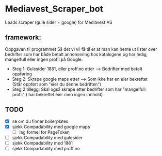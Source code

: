 # Mediavest_Scraper_bot
Leads scraper (gule sider + google) for Mediavest AS


## framework:
Oppgaven til programmet
Så det vi vil få til er at man kan hente ut lister over bedrifter som har både betalt annonsering hos katalogene og har ledig, mangelfull eller ingen profil på Google.
-  Steg 1: Gulesider 1881, eller proff.no etter --> Bedrifter med betalt oppføring
-  Steg 2: Skrape google maps etter --> Som ikke har en eier bekreftet (Står oppført som "eier du denne bedriften")
-  Steg 2 tillegg: Skal også skrape etter bedrifter som har "mangelfull profil" ( har bekreftet eier men ingen innhold) 

## TODO
- [X] se om du finner boilerplates
- [X] sjekk Compadability med google maps
	- [ ] lag formel for PageToken
- [ ] sjekk Compadability med gulesider 
- [ ] sjekk Compadability med 1881
- [ ] sjekk Compadability med proff.no